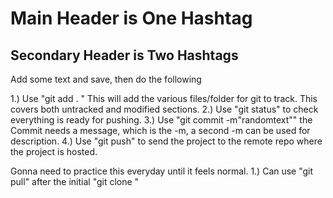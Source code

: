 # Main Header is One Hashtag

## Secondary Header is Two Hashtags

Add some text and save, then do the following

  1.) Use "git add . " This will add the various files/folder for git to track. This covers both untracked and modified sections.
  2.) Use "git status" to check everything is ready for pushing.
  3.) Use "git commit -m"randomtext"" the Commit needs a message, which is the -m, a second -m can be used for description.
  4.) Use "git push" to send the project to the remote repo where the project is hosted.

  Gonna need to practice this everyday until it feels normal.
  1.) Can use "git pull" after the initial "git clone <insert https copied from github>"
